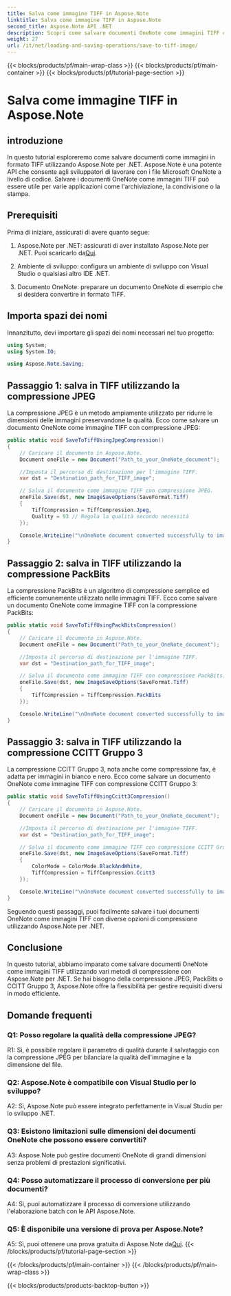 ```yaml
---
title: Salva come immagine TIFF in Aspose.Note
linktitle: Salva come immagine TIFF in Aspose.Note
second_title: Aspose.Note API .NET
description: Scopri come salvare documenti OneNote come immagini TIFF con vari metodi di compressione utilizzando Aspose.Note per .NET.
weight: 27
url: /it/net/loading-and-saving-operations/save-to-tiff-image/
---
```


{{< blocks/products/pf/main-wrap-class >}}
{{< blocks/products/pf/main-container >}}
{{< blocks/products/pf/tutorial-page-section >}}

# Salva come immagine TIFF in Aspose.Note

## introduzione

In questo tutorial esploreremo come salvare documenti come immagini in formato TIFF utilizzando Aspose.Note per .NET. Aspose.Note è una potente API che consente agli sviluppatori di lavorare con i file Microsoft OneNote a livello di codice. Salvare i documenti OneNote come immagini TIFF può essere utile per varie applicazioni come l'archiviazione, la condivisione o la stampa.

## Prerequisiti

Prima di iniziare, assicurati di avere quanto segue:

1.  Aspose.Note per .NET: assicurati di aver installato Aspose.Note per .NET. Puoi scaricarlo da[Qui](https://releases.aspose.com/note/net/).

2. Ambiente di sviluppo: configura un ambiente di sviluppo con Visual Studio o qualsiasi altro IDE .NET.

3. Documento OneNote: preparare un documento OneNote di esempio che si desidera convertire in formato TIFF.

## Importa spazi dei nomi

Innanzitutto, devi importare gli spazi dei nomi necessari nel tuo progetto:

```csharp
using System;
using System.IO;

using Aspose.Note.Saving;

```

## Passaggio 1: salva in TIFF utilizzando la compressione JPEG

La compressione JPEG è un metodo ampiamente utilizzato per ridurre le dimensioni delle immagini preservandone la qualità. Ecco come salvare un documento OneNote come immagine TIFF con compressione JPEG:

```csharp
public static void SaveToTiffUsingJpegCompression()
{
    // Caricare il documento in Aspose.Note.
    Document oneFile = new Document("Path_to_your_OneNote_document");

    //Imposta il percorso di destinazione per l'immagine TIFF.
    var dst = "Destination_path_for_TIFF_image";

    // Salva il documento come immagine TIFF con compressione JPEG.
    oneFile.Save(dst, new ImageSaveOptions(SaveFormat.Tiff)
    {
        TiffCompression = TiffCompression.Jpeg,
        Quality = 93 // Regola la qualità secondo necessità
    });

    Console.WriteLine("\nOneNote document converted successfully to image in TIFF format using JPEG compression.\nFile saved at " + dst);
}
```

## Passaggio 2: salva in TIFF utilizzando la compressione PackBits

La compressione PackBits è un algoritmo di compressione semplice ed efficiente comunemente utilizzato nelle immagini TIFF. Ecco come salvare un documento OneNote come immagine TIFF con la compressione PackBits:

```csharp
public static void SaveToTiffUsingPackBitsCompression()
{
    // Caricare il documento in Aspose.Note.
    Document oneFile = new Document("Path_to_your_OneNote_document");

    //Imposta il percorso di destinazione per l'immagine TIFF.
    var dst = "Destination_path_for_TIFF_image";

    // Salva il documento come immagine TIFF con compressione PackBits.
    oneFile.Save(dst, new ImageSaveOptions(SaveFormat.Tiff)
    {
        TiffCompression = TiffCompression.PackBits
    });

    Console.WriteLine("\nOneNote document converted successfully to image in TIFF format using PackBits compression.\nFile saved at " + dst);
}
```

## Passaggio 3: salva in TIFF utilizzando la compressione CCITT Gruppo 3

La compressione CCITT Gruppo 3, nota anche come compressione fax, è adatta per immagini in bianco e nero. Ecco come salvare un documento OneNote come immagine TIFF con compressione CCITT Gruppo 3:

```csharp
public static void SaveToTiffUsingCcitt3Compression()
{
    // Caricare il documento in Aspose.Note.
    Document oneFile = new Document("Path_to_your_OneNote_document");

    //Imposta il percorso di destinazione per l'immagine TIFF.
    var dst = "Destination_path_for_TIFF_image";

    // Salva il documento come immagine TIFF con compressione CCITT Gruppo 3.
    oneFile.Save(dst, new ImageSaveOptions(SaveFormat.Tiff)
    {
        ColorMode = ColorMode.BlackAndWhite,
        TiffCompression = TiffCompression.Ccitt3
    });

    Console.WriteLine("\nOneNote document converted successfully to image in TIFF format using CCITT Group 3 fax compression.\nFile saved at " + dst);
}
```

Seguendo questi passaggi, puoi facilmente salvare i tuoi documenti OneNote come immagini TIFF con diverse opzioni di compressione utilizzando Aspose.Note per .NET.

## Conclusione

In questo tutorial, abbiamo imparato come salvare documenti OneNote come immagini TIFF utilizzando vari metodi di compressione con Aspose.Note per .NET. Se hai bisogno della compressione JPEG, PackBits o CCITT Gruppo 3, Aspose.Note offre la flessibilità per gestire requisiti diversi in modo efficiente.

## Domande frequenti

### Q1: Posso regolare la qualità della compressione JPEG?

R1: Sì, è possibile regolare il parametro di qualità durante il salvataggio con la compressione JPEG per bilanciare la qualità dell'immagine e la dimensione del file.

### Q2: Aspose.Note è compatibile con Visual Studio per lo sviluppo?

A2: Sì, Aspose.Note può essere integrato perfettamente in Visual Studio per lo sviluppo .NET.

### Q3: Esistono limitazioni sulle dimensioni dei documenti OneNote che possono essere convertiti?

A3: Aspose.Note può gestire documenti OneNote di grandi dimensioni senza problemi di prestazioni significativi.

### Q4: Posso automatizzare il processo di conversione per più documenti?

A4: Sì, puoi automatizzare il processo di conversione utilizzando l'elaborazione batch con le API Aspose.Note.

### Q5: È disponibile una versione di prova per Aspose.Note?

A5: Sì, puoi ottenere una prova gratuita di Aspose.Note da[Qui](https://releases.aspose.com/).
{{< /blocks/products/pf/tutorial-page-section >}}

{{< /blocks/products/pf/main-container >}}
{{< /blocks/products/pf/main-wrap-class >}}

{{< blocks/products/products-backtop-button >}}
